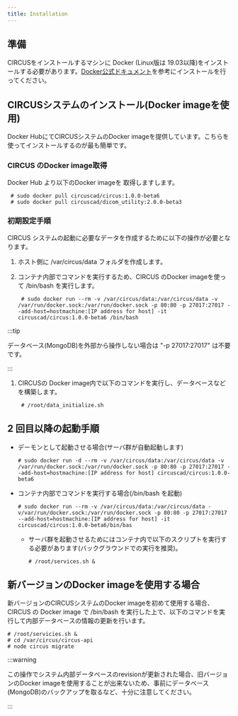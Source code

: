 ```yaml
---
title: Installation
---
```


## 準備

CIRCUSをインストールするマシンに Docker (Linux版は 19.03以降)をインストールする必要があります。[Docker公式ドキュメント](https://docs.docker.com/get-docker/)を参考にインストールを行ってください。

## CIRCUSシステムのインストール(Docker imageを使用)

Docker HubにてCIRCUSシステムのDocker imageを提供しています。こちらを使ってインストールするのが最も簡単です。

### CIRCUS のDocker image取得

Docker Hub より以下のDocker imageを 取得しますします。

     # sudo docker pull circuscad/circus:1.0.0-beta6
     # sudo docker pull circuscad/dicom_utility:2.0.0-beta3


### 初期設定手順

CIRCUS システムの起動に必要なデータを作成するために以下の操作が必要となります。

1. ホスト側に /var/circus/data フォルダを作成します。

1. コンテナ内部でコマンドを実行するため、CIRCUS のDocker imageを使って /bin/bash を実行します。

        # sudo docker run --rm -v /var/circus/data:/var/circus/data -v /var/run/docker.sock:/var/run/docker.sock -p 80:80 -p 27017:27017 --add-host=hostmachine:[IP address for host] -it circuscad/circus:1.0.0-beta6 /bin/bash

  :::tip

  データベース(MongoDB)を外部から操作しない場合は "-p 27017:27017" は不要です。

  :::

1. CIRCUSの Docker image内で以下のコマンドを実行し、データベースなどを構築します。

        # /root/data_initialize.sh

## 2 回目以降の起動手順

- デーモンとして起動させる場合(サーバ群が自動起動します)

      # sudo docker run -d --rm -v /var/circus/data:/var/circus/data -v /var/run/docker.sock:/var/run/docker.sock -p 80:80 -p 27017:27017 --add-host=hostmachine:[IP address for host] circuscad/circus:1.0.0-beta6

- コンテナ内部でコマンドを実行する場合(/bin/bash を起動)

      # sudo docker run --rm -v /var/circus/data:/var/circus/data -v/var/run/docker.sock:/var/run/docker.sock -p 80:80 -p 27017:27017 --add-host=hostmachine:[IP address for host] -it circuscad/circus:1.0.0-beta6/bin/bas

  - サーバ群を起動させるためにはコンテナ内で以下のスクリプトを実行する必要があります(バックグラウンドでの実行を推奨)。

        # /root/services.sh &

## 新バージョンのDocker imageを使用する場合

新バージョンのCIRCUSシステムのDocker imageを初めて使用する場合、CIRCUS の Docker image で /bin/bash を実行した上で、以下のコマンドを実行して内部データベースの情報の更新を行います。

    # /root/servicies.sh & 
    # cd /var/circus/circus-api
    # node circus migrate

:::warning

この操作でシステム内部データベースのrevisionが更新された場合、旧バージョンのDocker imageを使用することが出来ないため、事前にデータベース(MongoDB)のバックアップを取るなど、十分に注意してください。

:::